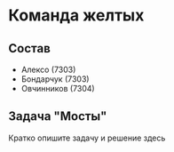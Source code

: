 # Команда желтых

## Состав
* Алексо (7303)
* Бондарчук (7303)
* Овчинников (7304)

## Задача "Мосты"

Кратко опишите задачу и решение здесь
